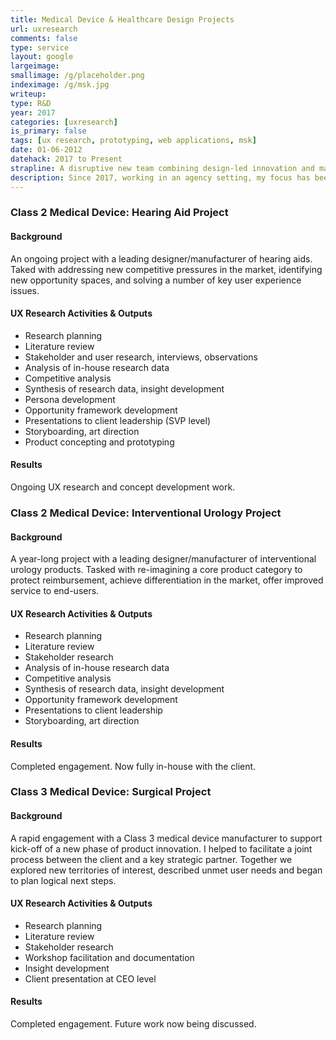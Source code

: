 ```yaml
---
title: Medical Device & Healthcare Design Projects
url: uxresearch
comments: false
type: service
layout: google
largeimage: 
smallimage: /g/placeholder.png
indeximage: /g/msk.jpg
writeup: 
type: R&D
year: 2017
categories: [uxresearch]
is_primary: false
tags: [ux research, prototyping, web applications, msk]
date: 01-06-2012
datehack: 2017 to Present
strapline: A disruptive new team combining design-led innovation and machine learning expertise
description: Since 2017, working in an agency setting, my focus has been on UX research and design strategy for medical device manufacturers and healthcare organisations. To date, I have worked on projects related to Class 2 and (briefly) Class 3  medical devices. The work has also involved research and design of patient-facing apps/services that accompany/augment medical devices. This work is highly sensitive. I have summarised below but can expand on the work in person.
---
```

### Class 2 Medical Device: Hearing Aid Project

#### Background

An ongoing project with a leading designer/manufacturer of hearing aids. Taked with addressing new competitive pressures in the market, identifying new opportunity spaces, and solving a number of key user experience issues.

#### UX Research Activities & Outputs

* Research planning
* Literature review
* Stakeholder and user research, interviews, observations
* Analysis of in-house research data
* Competitive analysis
* Synthesis of research data, insight development
* Persona development
* Opportunity framework development
* Presentations to client leadership (SVP level)
* Storyboarding, art direction
* Product concepting and prototyping 

#### Results

Ongoing UX research and concept development work.

### Class 2 Medical Device: Interventional Urology Project

#### Background

A year-long project with a leading designer/manufacturer of interventional urology products. Tasked with re-imagining a core product category to protect reimbursement, achieve differentiation in the market, offer improved service to end-users.

#### UX Research Activities & Outputs

* Research planning
* Literature review
* Stakeholder research
* Analysis of in-house research data
* Competitive analysis
* Synthesis of research data, insight development
* Opportunity framework development
* Presentations to client leadership 
* Storyboarding, art direction

#### Results

Completed engagement. Now fully in-house with the client.


### Class 3 Medical Device: Surgical Project

#### Background

A rapid engagement with a Class 3 medical device manufacturer to support kick-off of a new phase of product innovation. I helped to facilitate a joint process between the client and a key strategic partner. Together we explored new territories of interest, described unmet user needs and began to plan logical next steps.

#### UX Research Activities & Outputs

* Research planning
* Literature review
* Stakeholder research
* Workshop facilitation and documentation
* Insight development
* Client presentation at CEO level

#### Results

Completed engagement. Future work now being discussed.